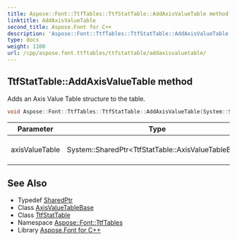 ```yaml
---
title: Aspose::Font::TtfTables::TtfStatTable::AddAxisValueTable method
linktitle: AddAxisValueTable
second_title: Aspose.Font for C++
description: 'Aspose::Font::TtfTables::TtfStatTable::AddAxisValueTable method. Adds an Axis Value Table structure to the table in C++.'
type: docs
weight: 1100
url: /cpp/aspose.font.ttftables/ttfstattable/addaxisvaluetable/
---
```

## TtfStatTable::AddAxisValueTable method


Adds an Axis Value Table structure to the table.

```cpp
void Aspose::Font::TtfTables::TtfStatTable::AddAxisValueTable(System::SharedPtr<TtfStatTable::AxisValueTableBase> axisValueTable)
```


| Parameter | Type | Description |
| --- | --- | --- |
| axisValueTable | System::SharedPtr\<TtfStatTable::AxisValueTableBase\> | Axis value table structure |

## See Also

* Typedef [SharedPtr](../../../system/sharedptr/)
* Class [AxisValueTableBase](../axisvaluetablebase/)
* Class [TtfStatTable](../)
* Namespace [Aspose::Font::TtfTables](../../)
* Library [Aspose.Font for C++](../../../)
